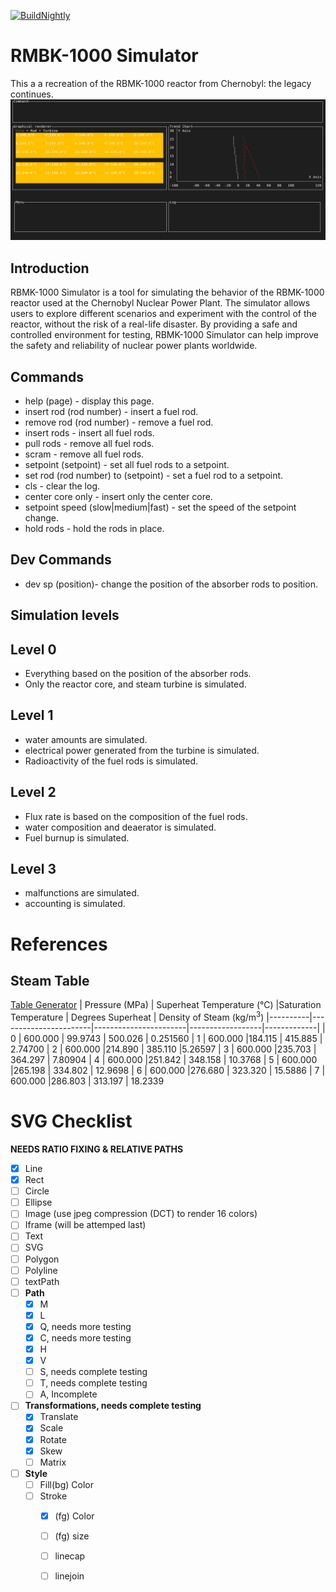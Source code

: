 [![BuildNightly](https://github.com/V8gaming/RBMK-1000/actions/workflows/rust.yml/badge.svg?branch=master)](https://github.com/V8gaming/RBMK-1000/actions/workflows/rust.yml)
# RMBK-1000 Simulator
This a a recreation of the RBMK-1000 reactor from Chernobyl: the legacy continues.
![](./preview.png)
## Introduction

RBMK-1000 Simulator is a tool for simulating the behavior of the RBMK-1000 reactor used at the Chernobyl Nuclear Power Plant. The simulator allows users to explore different scenarios and experiment with the control of the reactor, without the risk of a real-life disaster. By providing a safe and controlled environment for testing, RBMK-1000 Simulator can help improve the safety and reliability of nuclear power plants worldwide.

## Commands

* help (page) - display this page.
* insert rod (rod number) - insert a fuel rod.
* remove rod (rod number) - remove a fuel rod.
* insert rods - insert all fuel rods.
* pull rods - remove all fuel rods.
* scram - remove all fuel rods.
* setpoint (setpoint) - set all fuel rods to a setpoint.
* set rod (rod number) to (setpoint) - set a fuel rod to a setpoint.
* cls - clear the log.
* center core only - insert only the center core.
* setpoint speed (slow|medium|fast) - set the speed of the setpoint change.
* hold rods - hold the rods in place.

## Dev Commands
* dev sp (position)- change the position of the absorber rods to position.

## Simulation levels
## Level 0
* Everything based on the position of the absorber rods.
* Only the reactor core, and steam turbine is simulated.

## Level 1
* water amounts are simulated.
* electrical power generated from the turbine is simulated.
* Radioactivity of the fuel rods is simulated.

## Level 2
* Flux rate is based on the composition of the fuel rods.
* water composition and deaerator is simulated.
* Fuel burnup is simulated.

## Level 3
* malfunctions are simulated.
* accounting is simulated.

# References
## Steam Table
[Table Generator](https://www.spiraxsarco.com/resources-and-design-tools/steam-tables/superheated-steam-region)
| Pressure (MPa) | Superheat Temperature (°C) |Saturation Temperature | Degrees Superheat | Density of Steam ($\text{kg}/{\text{m}^{3}}$)
|----------|-----------------------|-----------------------|------------------|-------------|
| 0  | 600.000             | 99.9743            | 500.026             |	0.251560
| 1  | 600.000             |184.115            | 415.885              | 2.74700	
| 2  | 600.000             |214.890           | 385.110               |5.26597
| 3  | 600.000             |235.703          | 364.297                | 7.80904
| 4  | 600.000             |251.842        | 348.158                  | 10.3768	
| 5  | 600.000             |265.198     | 334.802                     | 12.9698
| 6  | 600.000             |276.680   | 323.320                       | 15.5886
| 7  | 600.000             |286.803 | 313.197                         | 18.2339


# SVG Checklist
__NEEDS RATIO FIXING & RELATIVE PATHS__
- [x] Line
- [x] Rect
- [ ] Circle
- [ ] Ellipse
- [ ] Image (use jpeg compression (DCT) to render 16 colors)
- [ ] Iframe (will be attemped last)
- [ ] Text
- [ ] SVG
- [ ] Polygon
- [ ] Polyline
- [ ] textPath
- [ ] __Path__
  - [x] M
  - [x] L
  - [x] Q, needs more testing
  - [X] C, needs more testing
  - [X] H
  - [X] V
  - [ ] S, needs complete testing
  - [ ] T, needs complete testing
  - [ ] A, Incomplete
- [ ] __Transformations, needs complete testing__
  - [X] Translate
  - [X] Scale
  - [X] Rotate
  - [X] Skew
  - [ ] Matrix
- [ ] __Style__
  - [ ] Fill(bg) Color
  - [ ] Stroke
    - [x] (fg) Color
    - [ ] (fg) size
    - [ ] linecap
    - [ ] linejoin

